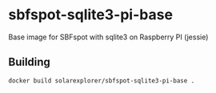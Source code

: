 # sbfspot-sqlite3-pi-base
Base image for SBFspot with sqlite3 on Raspberry PI (jessie)

## Building
```
docker build solarexplorer/sbfspot-sqlite3-pi-base .
```

